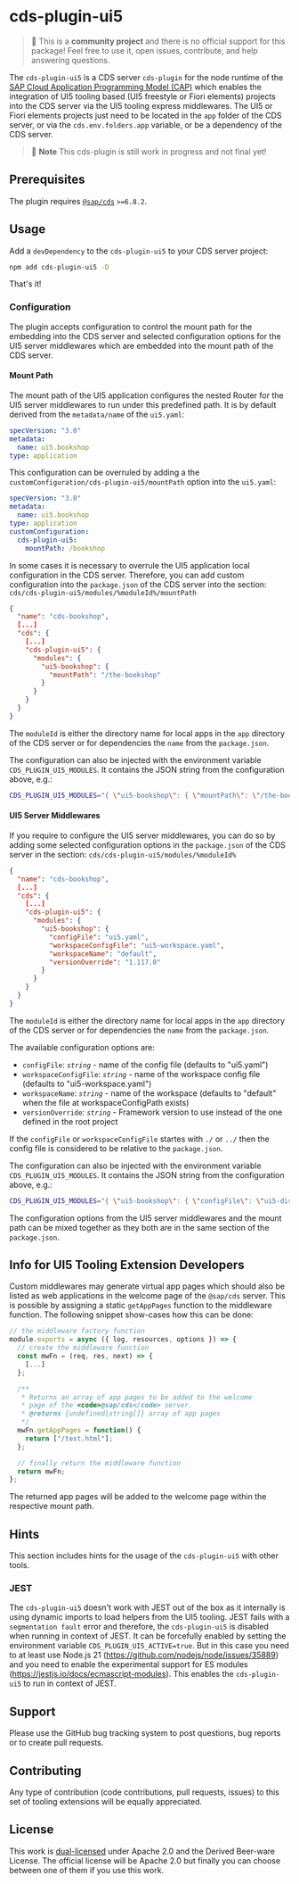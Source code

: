 # cds-plugin-ui5

> :wave: This is a **community project** and there is no official support for this package! Feel free to use it, open issues, contribute, and help answering questions.

The `cds-plugin-ui5` is a CDS server `cds-plugin` for the node runtime of the [SAP Cloud Application Programming Model (CAP)](https://cap.cloud.sap/docs/about/) which enables the integration of UI5 tooling based (UI5 freestyle or Fiori elements) projects into the CDS server via the UI5 tooling express middlewares. The UI5 or Fiori elements projects just need to be located in the `app` folder of the CDS server, or via the `cds.env.folders.app` variable, or be a dependency of the CDS server.

> :construction: **Note**
> This cds-plugin is still work in progress and not final yet!

## Prerequisites

The plugin requires [`@sap/cds`](https://www.npmjs.com/package/@sap/cds) `>=6.8.2`.

## Usage

Add a `devDependency` to the `cds-plugin-ui5` to your CDS server project:

```sh
npm add cds-plugin-ui5 -D
```

That's it!

### Configuration

The plugin accepts configuration to control the mount path for the embedding into the CDS server and selected configuration options for the UI5 server middlewares which are embedded into the mount path of the CDS server.

#### Mount Path

The mount path of the UI5 application configures the nested Router for the UI5 server middlewares to run under this predefined path. It is by default derived from the `metadata/name` of the `ui5.yaml`:

```yaml
specVersion: "3.0"
metadata:
  name: ui5.bookshop
type: application
```

This configuration can be overruled by adding a the `customConfiguration/cds-plugin-ui5/mountPath` option into the `ui5.yaml`:

```yaml
specVersion: "3.0"
metadata:
  name: ui5.bookshop
type: application
customConfiguration:
  cds-plugin-ui5:
    mountPath: /bookshop
```

In some cases it is necessary to overrule the UI5 application local configuration in the CDS server. Therefore, you can add custom configuration into the `package.json` of the CDS server into the section: `cds/cds-plugin-ui5/modules/%moduleId%/mountPath`

```json
{
  "name": "cds-bookshop",
  [...]
  "cds": {
    [...]
    "cds-plugin-ui5": {
      "modules": {
        "ui5-bookshop": {
          "mountPath": "/the-bookshop"
        }
      }
    }
  }
}
```

The `moduleId` is either the directory name for local apps in the `app` directory of the CDS server or for dependencies the `name` from the `package.json`.

The configuration can also be injected with the environment variable `CDS_PLUGIN_UI5_MODULES`. It contains the JSON string from the configuration above, e.g.:

```sh
CDS_PLUGIN_UI5_MODULES="{ \"ui5-bookshop\": { \"mountPath\": \"/the-bookshop\" } }" cds-serve
```

#### UI5 Server Middlewares

If you require to configure the UI5 server middlewares, you can do so by adding some selected configuration options in the `package.json` of the CDS server in the section: `cds/cds-plugin-ui5/modules/%moduleId%`

```json
{
  "name": "cds-bookshop",
  [...]
  "cds": {
    [...]
    "cds-plugin-ui5": {
      "modules": {
        "ui5-bookshop": {
          "configFile": "ui5.yaml",
          "workspaceConfigFile": "ui5-workspace.yaml",
          "workspaceName": "default",
          "versionOverride": "1.117.0"
        }
      }
    }
  }
}
```

The `moduleId` is either the directory name for local apps in the `app` directory of the CDS server or for dependencies the `name` from the `package.json`.

The available configuration options are:

* `configFile`: *`string`* - name of the config file (defaults to "ui5.yaml")
* `workspaceConfigFile`: *`string`* - name of the workspace config file (defaults to "ui5-workspace.yaml")
* `workspaceName`: *`string`* - name of the workspace (defaults to "default" when the file at workspaceConfigPath exists)
* `versionOverride`: *`string`* - Framework version to use instead of the one defined in the root project

If the `configFile` or `workspaceConfigFile` startes with `./` or `../` then the config file is considered to be relative to the `package.json`.

The configuration can also be injected with the environment variable `CDS_PLUGIN_UI5_MODULES`. It contains the JSON string from the configuration above, e.g.:

```sh
CDS_PLUGIN_UI5_MODULES="{ \"ui5-bookshop\": { \"configFile\": \"ui5-dist.yaml\" } }" cds-serve
```

The configuration options from the UI5 server middlewares and the mount path can be mixed together as they both are in the same section of the `package.json`.

## Info for UI5 Tooling Extension Developers

Custom middlewares may generate virtual app pages which should also be listed as web applications in the welcome page of the `@sap/cds` server. This is possible by assigning a static `getAppPages` function to the middleware function. The following snippet show-cases how this can be done:

```js
// the middleware factory function
module.exports = async ({ log, resources, options }) => {
  // create the middleware function
  const mwFn = (req, res, next) => {
    [...]
  };

  /**
   * Returns an array of app pages to be added to the welcome
   * page of the <code>@sap/cds</code> server.
   * @returns {undefined|string[]} array of app pages
   */
  mwFn.getAppPages = function() {
    return ["/test.html"];
  };

  // finally return the middleware function
  return mwFn;
};
```

The returned app pages will be added to the welcome page within the respective mount path.

## Hints

This section includes hints for the usage of the `cds-plugin-ui5` with other tools.

### JEST

The `cds-plugin-ui5` doesn't work with JEST out of the box as it internally is using dynamic imports to load helpers from the UI5 tooling. JEST fails with a `segmentation fault` error and therefore, the `cds-plugin-ui5` is disabled when running in context of JEST. It can be forcefully enabled by setting the environment variable `CDS_PLUGIN_UI5_ACTIVE=true`. But in this case you need to at least use Node.js 21 (https://github.com/nodejs/node/issues/35889) and you need to enable the experimental support for ES modules (https://jestjs.io/docs/ecmascript-modules). This enables the `cds-plugin-ui5` to run in context of JEST.

## Support

Please use the GitHub bug tracking system to post questions, bug reports or to create pull requests.

## Contributing

Any type of contribution (code contributions, pull requests, issues) to this set of tooling extensions will be equally appreciated.

## License

This work is [dual-licensed](../../LICENSE) under Apache 2.0 and the Derived Beer-ware License. The official license will be Apache 2.0 but finally you can choose between one of them if you use this work.
